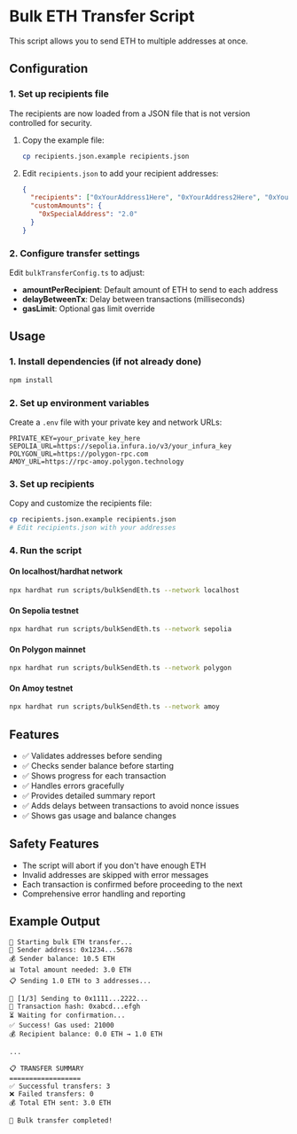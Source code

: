 # Bulk ETH Transfer Script

This script allows you to send ETH to multiple addresses at once.

## Configuration

### 1. Set up recipients file

The recipients are now loaded from a JSON file that is not version controlled for security.

1. Copy the example file:

   ```bash
   cp recipients.json.example recipients.json
   ```

2. Edit `recipients.json` to add your recipient addresses:

   ```json
   {
     "recipients": ["0xYourAddress1Here", "0xYourAddress2Here", "0xYourAddress3Here"],
     "customAmounts": {
       "0xSpecialAddress": "2.0"
     }
   }
   ```

### 2. Configure transfer settings

Edit `bulkTransferConfig.ts` to adjust:

- **amountPerRecipient**: Default amount of ETH to send to each address
- **delayBetweenTx**: Delay between transactions (milliseconds)
- **gasLimit**: Optional gas limit override

## Usage

### 1. Install dependencies (if not already done)

```bash
npm install
```

### 2. Set up environment variables

Create a `.env` file with your private key and network URLs:

```
PRIVATE_KEY=your_private_key_here
SEPOLIA_URL=https://sepolia.infura.io/v3/your_infura_key
POLYGON_URL=https://polygon-rpc.com
AMOY_URL=https://rpc-amoy.polygon.technology
```

### 3. Set up recipients

Copy and customize the recipients file:

```bash
cp recipients.json.example recipients.json
# Edit recipients.json with your addresses
```

### 4. Run the script

#### On localhost/hardhat network

```bash
npx hardhat run scripts/bulkSendEth.ts --network localhost
```

#### On Sepolia testnet

```bash
npx hardhat run scripts/bulkSendEth.ts --network sepolia
```

#### On Polygon mainnet

```bash
npx hardhat run scripts/bulkSendEth.ts --network polygon
```

#### On Amoy testnet

```bash
npx hardhat run scripts/bulkSendEth.ts --network amoy
```

## Features

- ✅ Validates addresses before sending
- ✅ Checks sender balance before starting
- ✅ Shows progress for each transaction
- ✅ Handles errors gracefully
- ✅ Provides detailed summary report
- ✅ Adds delays between transactions to avoid nonce issues
- ✅ Shows gas usage and balance changes

## Safety Features

- The script will abort if you don't have enough ETH
- Invalid addresses are skipped with error messages
- Each transaction is confirmed before proceeding to the next
- Comprehensive error handling and reporting

## Example Output

```
🚀 Starting bulk ETH transfer...
📝 Sender address: 0x1234...5678
💰 Sender balance: 10.5 ETH
📊 Total amount needed: 3.0 ETH
📋 Sending 1.0 ETH to 3 addresses...

🔄 [1/3] Sending to 0x1111...2222...
📝 Transaction hash: 0xabcd...efgh
⏳ Waiting for confirmation...
✅ Success! Gas used: 21000
💰 Recipient balance: 0.0 ETH → 1.0 ETH

...

📋 TRANSFER SUMMARY
==================
✅ Successful transfers: 3
❌ Failed transfers: 0
💰 Total ETH sent: 3.0 ETH

🎉 Bulk transfer completed!
```
